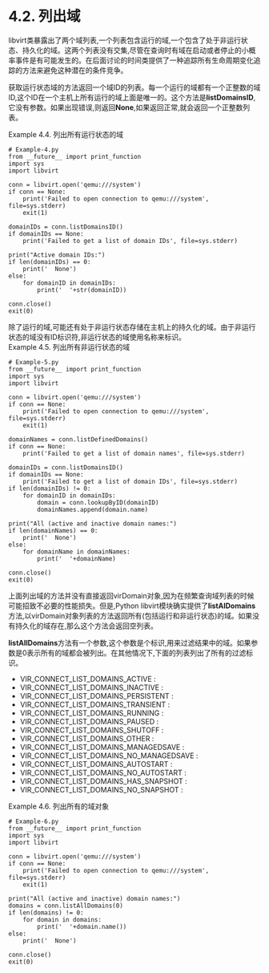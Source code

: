 # 4.2. 列出域
libvirt类暴露出了两个域列表,一个列表包含运行的域,一个包含了处于非运行状态、持久化的域。这两个列表没有交集,尽管在查询时有域在启动或者停止的小概率事件是有可能发生的。在后面讨论的时间类提供了一种追踪所有生命周期变化追踪的方法来避免这种潜在的条件竞争。  

获取运行状态域的方法返回一个域ID的列表。每一个运行的域都有一个正整数的域ID,这个ID在一个主机上所有运行的域上面是唯一的。这个方法是**listDomainsID**,它没有参数。如果出现错误,则返回**None**,如果返回正常,就会返回一个正整数列表。  

Example 4.4. 列出所有运行状态的域

```
# Example-4.py
from __future__ import print_function
import sys
import libvirt

conn = libvirt.open('qemu:///system')
if conn == None:
    print('Failed to open connection to qemu:///system', file=sys.stderr)
    exit(1)

domainIDs = conn.listDomainsID()
if domainIDs == None:
    print('Failed to get a list of domain IDs', file=sys.stderr)

print("Active domain IDs:")
if len(domainIDs) == 0:
    print('  None')
else:
    for domainID in domainIDs:
        print('  '+str(domainID))

conn.close()
exit(0)
```

除了运行的域,可能还有处于非运行状态存储在主机上的持久化的域。由于非运行状态的域没有ID标识符,非运行状态的域使用名称来标识。  
Example 4.5. 列出所有非运行状态的域

```
# Example-5.py
from __future__ import print_function
import sys
import libvirt

conn = libvirt.open('qemu:///system')
if conn == None:
    print('Failed to open connection to qemu:///system', file=sys.stderr)
    exit(1)

domainNames = conn.listDefinedDomains()
if conn == None:
    print('Failed to get a list of domain names', file=sys.stderr)

domainIDs = conn.listDomainsID()
if domainIDs == None:
    print('Failed to get a list of domain IDs', file=sys.stderr)
if len(domainIDs) != 0:
    for domainID in domainIDs:
        domain = conn.lookupByID(domainID)
        domainNames.append(domain.name)

print("All (active and inactive domain names:")
if len(domainNames) == 0:
    print('  None')
else:
    for domainName in domainNames:
        print('  '+domainName)

conn.close()
exit(0)
```

上面列出域的方法并没有直接返回virDomain对象,因为在频繁查询域列表的时候可能招致不必要的性能损失。但是,Python libvirt模块确实提供了**listAlDomains**方法,以virDomain对象列表的方法返回所有(包括运行和非运行状态)的域。如果没有持久化的域存在,那么这个方法会返回空列表。  
  
**listAllDomains**方法有一个参数,这个参数是个标识,用来过滤结果中的域。如果参数是0表示所有的域都会被列出。在其他情况下,下面的列表列出了所有的过滤标识。  

- VIR_CONNECT_LIST_DOMAINS_ACTIVE : 
- VIR_CONNECT_LIST_DOMAINS_INACTIVE : 
- VIR_CONNECT_LIST_DOMAINS_PERSISTENT : 
- VIR_CONNECT_LIST_DOMAINS_TRANSIENT : 
- VIR_CONNECT_LIST_DOMAINS_RUNNING : 
- VIR_CONNECT_LIST_DOMAINS_PAUSED : 
- VIR_CONNECT_LIST_DOMAINS_SHUTOFF : 
- VIR_CONNECT_LIST_DOMAINS_OTHER : 
- VIR_CONNECT_LIST_DOMAINS_MANAGEDSAVE : 
- VIR_CONNECT_LIST_DOMAINS_NO_MANAGEDSAVE : 
- VIR_CONNECT_LIST_DOMAINS_AUTOSTART : 
- VIR_CONNECT_LIST_DOMAINS_NO_AUTOSTART : 
- VIR_CONNECT_LIST_DOMAINS_HAS_SNAPSHOT : 
- VIR_CONNECT_LIST_DOMAINS_NO_SNAPSHOT : 

Example 4.6. 列出所有的域对象  

```
# Example-6.py
from __future__ import print_function
import sys
import libvirt

conn = libvirt.open('qemu:///system')
if conn == None:
    print('Failed to open connection to qemu:///system', file=sys.stderr)
    exit(1)

print("All (active and inactive) domain names:")
domains = conn.listAllDomains(0)
if len(domains) != 0:
    for domain in domains:
        print('  '+domain.name())
else:
    print('  None')

conn.close()
exit(0)
```







